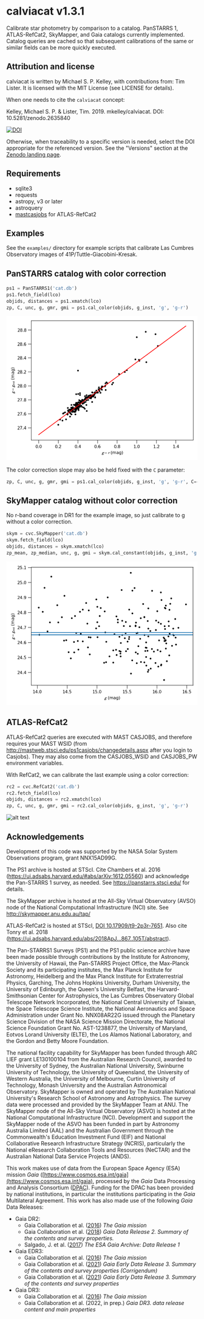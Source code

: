 # calviacat v1.3.1
Calibrate star photometry by comparison to a catalog.  PanSTARRS 1, ATLAS-RefCat2, SkyMapper, and Gaia catalogs currently implemented.  Catalog queries are cached so that subsequent calibrations of the same or similar fields can be more quickly executed.

## Attribution and license

calviacat is written by Michael S. P. Kelley, with contributions from: Tim Lister.  It is licensed with the MIT License (see LICENSE for details).

When one needs to cite the `calviacat` concept:

Kelley, Michael S. P. & Lister, Tim. 2019.  mkelley/calviacat.  DOI: 10.5281/zenodo.2635840

[![DOI](https://zenodo.org/badge/DOI/10.5281/zenodo.2635840.svg)](https://doi.org/10.5281/zenodo.2635840)

Otherwise, when traceability to a specific version is needed, select the DOI appropriate for the referenced version.  See the "Versions" section at the [Zenodo landing page](https://doi.org/10.5281/zenodo.2635840).

## Requirements

* sqlite3
* requests
* astropy, v3 or later
* astroquery
* [mastcasjobs](https://github.com/rlwastro/mastcasjobs) for ATLAS-RefCat2

## Examples

See the `examples/` directory for example scripts that calibrate Las
Cumbres Observatory images of 41P/Tuttle-Giacobini-Kresak.

## PanSTARRS catalog with color correction

``` python
ps1 = PanSTARRS1('cat.db')
ps1.fetch_field(lco)
objids, distances = ps1.xmatch(lco)
zp, C, unc, g, gmr, gmi = ps1.cal_color(objids, g_inst, 'g', 'g-r')
```

![alt text](examples/lco-ps1-color-corrected.png "PanSTARRS 1, with color correction, best-fit calibration")

The color correction slope may also be held fixed with the `C` parameter:

``` python
zp, C, unc, g, gmr, gmi = ps1.cal_color(objids, g_inst, 'g', 'g-r', C=-0.089)
```

## SkyMapper catalog without color correction

No r-band coverage in DR1 for the example image, so just calibrate to g without a color correction.

``` python
skym = cvc.SkyMapper('cat.db')
skym.fetch_field(lco)
objids, distances = skym.xmatch(lco)
zp_mean, zp_median, unc, g, gmi = skym.cal_constant(objids, g_inst, 'g')
```

![alt text](examples/lco-skymapper-constant.png "SkyMapper, no color correction, best-fit calibration")

## ATLAS-RefCat2

ATLAS-RefCat2 queries are executed with MAST CASJOBS, and therefore requires your MAST WSID (from <http://mastweb.stsci.edu/ps1casjobs/changedetails.aspx> after you login to Casjobs).  They may also come from the CASJOBS_WSID and CASJOBS_PW environment variables.

With RefCat2, we can calibrate the last example using a color correction:


``` python
rc2 = cvc.RefCat2('cat.db')
rc2.fetch_field(lco)
objids, distances = rc2.xmatch(lco)
zp, C, unc, g, gmr, gmi = rc2.cal_color(objids, g_inst, 'g', 'g-r')
```

![alt text](examples/lco-refcat2-color-corrected.png "ATLAS-RefCat2, with color correction, best-fit calibration")

## Acknowledgements

Development of this code was supported by the NASA Solar System Observations program, grant NNX15AD99G.

The PS1 archive is hosted at STScI.  Cite Chambers et al. 2016 (https://ui.adsabs.harvard.edu/#abs/arXiv:1612.05560) and acknowledge the Pan-STARRS 1 survey, as needed.  See https://panstarrs.stsci.edu/ for details.

The SkyMapper archive is hosted at the All-Sky Virtual Observatory (AVSO) node of the National Computational Infrastructure (NCI) site.  See http://skymapper.anu.edu.au/tap/

ATLAS-RefCat2 is hosted at STScI, [DOI 10.17909/t9-2p3r-7651](http://dx.doi.org/10.17909/t9-2p3r-7651).  Also cite Tonry et al. 2018 (https://ui.adsabs.harvard.edu/abs/2018ApJ...867..105T/abstract).

The Pan-STARRS1 Surveys (PS1) and the PS1 public science archive have been made possible through contributions by the Institute for Astronomy, the University of Hawaii, the Pan-STARRS Project Office, the Max-Planck Society and its participating institutes, the Max Planck Institute for Astronomy, Heidelberg and the Max Planck Institute for Extraterrestrial Physics, Garching, The Johns Hopkins University, Durham University, the University of Edinburgh, the Queen's University Belfast, the Harvard-Smithsonian Center for Astrophysics, the Las Cumbres Observatory Global Telescope Network Incorporated, the National Central University of Taiwan, the Space Telescope Science Institute, the National Aeronautics and Space Administration under Grant No. NNX08AR22G issued through the Planetary Science Division of the NASA Science Mission Directorate, the National Science Foundation Grant No. AST-1238877, the University of Maryland, Eotvos Lorand University (ELTE), the Los Alamos National Laboratory, and the Gordon and Betty Moore Foundation.

The national facility capability for SkyMapper has been funded through ARC LIEF grant LE130100104 from the Australian Research Council, awarded to the University of Sydney, the Australian National University, Swinburne University of Technology, the University of Queensland, the University of Western Australia, the University of Melbourne, Curtin University of Technology, Monash University and the Australian Astronomical Observatory. SkyMapper is owned and operated by The Australian National University's Research School of Astronomy and Astrophysics. The survey data were processed and provided by the SkyMapper Team at ANU. The SkyMapper node of the All-Sky Virtual Observatory (ASVO) is hosted at the National Computational Infrastructure (NCI). Development and support the SkyMapper node of the ASVO has been funded in part by Astronomy Australia Limited (AAL) and the Australian Government through the Commonwealth's Education Investment Fund (EIF) and National Collaborative Research Infrastructure Strategy (NCRIS), particularly the National eResearch Collaboration Tools and Resources (NeCTAR) and the Australian National Data Service Projects (ANDS).

This work makes use of data from the European Space Agency (ESA) mission *Gaia* ([https://www.cosmos.esa.int/gaia](https://www.cosmos.esa.int/gaia), processed by the *Gaia*
Data Processing and Analysis Consortium ([DPAC](https://www.cosmos.esa.int/web/gaia/dpac/consortium)). Funding for the DPAC has been provided by national institutions, in particular the institutions participating in the *Gaia* Multilateral Agreement. This work has also made use of the following *Gaia* Data Releases:

* Gaia DR2:
  * Gaia Collaboration et al. ([2016](http://dx.doi.org/10.1051/0004-6361/201629272)) *The Gaia mission*
  * Gaia Collaboration et al. ([2018](https://doi.org/10.1051/0004-6361/201833051)) *Gaia Data Release 2. Summary of the contents and survey properties.*
  * Salgado, J. et al. ([2017](http://dx.doi.org/10.1016/j.ascom.2017.08.002)) *The ESA Gaia Archive: Data Release 1*
* Gaia EDR3:
  * Gaia Collaboration et al. ([2016](http://dx.doi.org/10.1051/0004-6361/201629272)) *The Gaia mission*
  * Gaia Collaboration et al. ([2021](https://doi.org/10.1051/0004-6361/202039657e)) *Gaia Early Data Release 3. Summary of the contents and survey properties (Corrigendum)*
  * Gaia Collaboration et al. ([2021](https://doi.org/10.1051/0004-6361/202039657)) *Gaia Early Data Release 3. Summary of the contents and survey properties*
* Gaia DR3:
  * Gaia Collaboration et al. ([2016](http://dx.doi.org/10.1051/0004-6361/201629272)) *The Gaia mission*
  * Gaia Collaboration et al. (2022, in prep.) *Gaia DR3. data release content and main properties*
